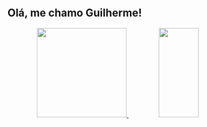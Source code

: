 ## Olá, me chamo Guilherme!

<html>
    <div align="center">
        <a href="https://github.com/GuiRamos01">
        <img height="180em" src="https://github-readme-stats.vercel.app/api?username=GuiRamos01&show_icons=true&theme=dark&include_all_commits=true&count_private=true"/>
        <img height="180em" width="40%" src="https://github-readme-stats.vercel.app/api/top-langs/?username=GuiRamos01&layout=compact&langs_count=7&theme=dark"/>
    </div>
</html>
